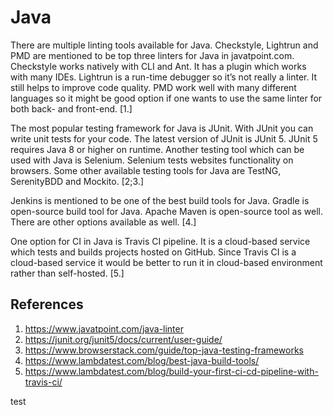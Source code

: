# Java

There are multiple linting tools available for Java. Checkstyle, Lightrun and PMD are mentioned to be top three linters for Java in javatpoint.com. Checkstyle works natively with CLI and Ant. It has a plugin which works with many IDEs. Lightrun is a run-time debugger so it’s not really a linter. It still helps to improve code quality. PMD work well with many different languages so it might be good option if one wants to use the same linter for both back- and front-end. [1.]

The most popular testing framework for Java is JUnit. With JUnit you can write unit tests for your code. The latest version of JUnit is JUnit 5. JUnit 5 requires Java 8 or higher on runtime. Another testing tool which can be used with Java is Selenium. Selenium tests websites functionality on browsers. Some other available testing tools for Java are TestNG, SerenityBDD and Mockito. [2;3.]

Jenkins is mentioned to be one of the best build tools for Java. Gradle is open-source build tool for Java. Apache Maven is open-source tool as well. There are other options available as well. [4.]

One option for CI in Java is Travis CI pipeline. It is a cloud-based service which tests and builds projects hosted on GitHub. Since Travis CI is a cloud-based service it would be better to run it in cloud-based environment rather than self-hosted. [5.]

## References

1. https://www.javatpoint.com/java-linter
2. https://junit.org/junit5/docs/current/user-guide/
3. https://www.browserstack.com/guide/top-java-testing-frameworks
4. https://www.lambdatest.com/blog/best-java-build-tools/
5. https://www.lambdatest.com/blog/build-your-first-ci-cd-pipeline-with-travis-ci/

test
